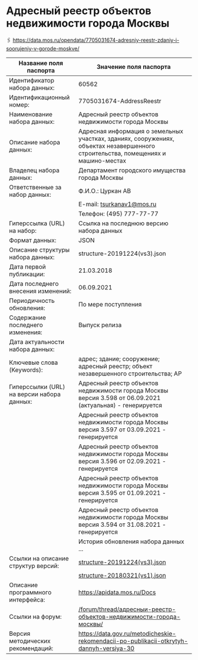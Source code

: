# Адресный реестр объектов недвижимости города Москвы

🖇 https://data.mos.ru/opendata/7705031674-adresniy-reestr-zdaniy-i-soorujeniy-v-gorode-moskve/

| Название поля паспорта                     | Значение поля паспорта                                                                                                                                                                                                                                                                                                                                                                            |
| ------------------------------------------ | ------------------------------------------------------------------------------------------------------------------------------------------------------------------------------------------------------------------------------------------------------------------------------------------------------------------------------------------------------------------------------------------------- |
| Идентификатор набора данных:               | 60562                                                                                                                                                                                                                                                                                                                                                                                             |
| Идентификационный номер:                   | 7705031674-AddressReestr                                                                                                                                                                                                                                                                                                                                                                          |
| Наименование набора данных:                | Адресный реестр объектов недвижимости города Москвы                                                                                                                                                                                                                                                                                                                                               |
| Описание набора данных:                    | Адресная информация о земельных участках, зданиях, сооружениях, объектах незавершенного строительства, помещениях и машино-местах                                                                                                                                                                                                                                                                 |
| Владелец набора данных:                    | Департамент городского имущества города Москвы                                                                                                                                                                                                                                                                                                                                                    |
| Ответственные за набор данных:             | Ф.И.О.: Цуркан АВ                                                                                                                                                                                                                                                                                                                                                                                 |
|                                            | E-mail: tsurkanav1@mos.ru                                                                                                                                                                                                                                                                                                                                                                         |
|                                            | Телефон: (495) 777-77-77                                                                                                                                                                                                                                                                                                                                                                          |
| Гиперссылка (URL) на набор:                | Ссылка на последнюю версию набора данных                                                                                                                                                                                                                                                                                                                                                          |
| Формат данных:                             | JSON                                                                                                                                                                                                                                                                                                                                                                                              |
| Описание структуры набора данных:          | structure-20191224(vs3).json                                                                                                                                                                                                                                                                                                                                                                      |
| Дата первой публикации:                    | 21.03.2018                                                                                                                                                                                                                                                                                                                                                                                        |
| Дата последнего внесения изменений:        | 06.09.2021                                                                                                                                                                                                                                                                                                                                                                                        |
| Периодичность обновления:                  | По мере поступления                                                                                                                                                                                                                                                                                                                                                                               |
| Содержание последнего изменения:           | Выпуск релиза                                                                                                                                                                                                                                                                                                                                                                                     |
| Дата актуальности набора данных:           |                                                                                                                                                                                                                                                                                                                                                                                                   |
| Ключевые слова (Keywords):                 | адрес; здание; сооружение; адресный реестр; объект незавершенного строительства; АР                                                                                                                                                                                                                                                                                                               |
| Гиперссылки (URL) на версии набора данных: | Адресный реестр объектов недвижимости города Москвы версия 3.598 от 06.09.2021 (актуальная) - генерируется                                                                                                                                                                                                                                                                                        |
|                                            | Адресный реестр объектов недвижимости города Москвы версия 3.597 от 03.09.2021 - генерируется                                                                                                                                                                                                                                                                                                     |
|                                            | Адресный реестр объектов недвижимости города Москвы версия 3.596 от 02.09.2021 - генерируется                                                                                                                                                                                                                                                                                                     |
|                                            | Адресный реестр объектов недвижимости города Москвы версия 3.595 от 01.09.2021 - генерируется                                                                                                                                                                                                                                                                                                     |
|                                            | Адресный реестр объектов недвижимости города Москвы версия 3.594 от 31.08.2021 - генерируется                                                                                                                                                                                                                                                                                                     |
|                                            | История обновления набора данных ...                                                                                                                                                                                                                                                                                                                                                              |
| Ссылки на описание структур версий:        | [structure-20191224(vs3).json](<structure-20191224(vs3).json>)                                                                                                                                                                                                                                                                                                                                    |
|                                            | [structure-20180321(vs1).json](<https://data.mos.ru/apiproxy/opendata/7705031674-adresniy-reestr-zdaniy-i-soorujeniy-v-gorode-moskve/structure-20180321(vs1).json>)                                                                                                                                                                                                                               |
| Описание программного интерфейса:          | https://apidata.mos.ru/Docs                                                                                                                                                                                                                                                                                                                                                                       |
| Ссылки на форум:                           | [/forum/thread/адресныи-реестр-объектов-недвижимости-города-москвы/](https://data.mos.ru/forum/thread/%D0%B0%D0%B4%D1%80%D0%B5%D1%81%D0%BD%D1%8B%D0%B8-%D1%80%D0%B5%D0%B5%D1%81%D1%82%D1%80-%D0%BE%D0%B1%D1%8A%D0%B5%D0%BA%D1%82%D0%BE%D0%B2-%D0%BD%D0%B5%D0%B4%D0%B2%D0%B8%D0%B6%D0%B8%D0%BC%D0%BE%D1%81%D1%82%D0%B8-%D0%B3%D0%BE%D1%80%D0%BE%D0%B4%D0%B0-%D0%BC%D0%BE%D1%81%D0%BA%D0%B2%D1%8B/) |
| Версия методических рекомендаций:          | https://data.gov.ru/metodicheskie-rekomendacii-po-publikacii-otkrytyh-dannyh-versiya-30                                                                                                                                                                                                                                                                                                           |
